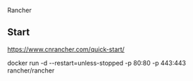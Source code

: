 Rancher

## Start 
https://www.cnrancher.com/quick-start/   

docker run -d --restart=unless-stopped -p 80:80 -p 443:443 rancher/rancher

